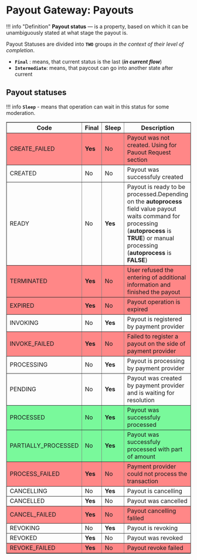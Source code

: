 # Payout Gateway: Payouts


!!! info "Definition"
    **Payout status** —  is a property, based on which it can be unambiguously stated at what stage the payout is. 


Payout Statuses are divided into **```TWO```** groups _in the context of their level of completion_.

- **```Final```** : means, that current status is the last (**_in current flow_**)
- **```Intermediate```**: means, that paycout can go into another state after current

## Payout statuses

!!! info
    **```Sleep```** - means that operation can wait in this status for some moderation.

<table border="1px">

<tr ><th><b>Code</b></th><th><b>Final</b></th><th><b>Sleep</b></th><th><b>Description</b></th></tr>

<tr style="background-color:#ff8787"><td>CREATE_FAILED</td><td><b>Yes</b></td><td>No</td><td>Payout was not created. Using for Pauout Request section</td></tr>

<tr><td>CREATED</td><td>No</td><td>No</td><td>Payout was successfuly created</td></tr>

<tr><td>READY</td><td>No</td><td><b>Yes</b></td><td>Payout is ready to be processed.Depending on the <b>autoprocess</b> field value payout waits command for processing (<b>autoprocess</b> is  <b>TRUE</b>) or manual processing (<b>autoprocess</b> is  <b>FALSE</b>)</td></tr>

<tr style="background-color:#ff8787"><td>TERMINATED</td><td><b>Yes</b></td><td>No</td><td>User refused the entering of additional information and finished the payout</td></tr>
<tr style="background-color:#ff8787"><td>EXPIRED</td><td><b>Yes</b></td><td>No</td><td>Payout operation is expired</td></tr>
<tr><td>INVOKING</td><td>No</td><td><b>Yes</b></td><td>Payout is registered by payment provider</td></tr>
<tr style="background-color:#ff8787"><td>INVOKE_FAILED</td><td><b>Yes</b></td><td>No</td><td>Failed to register a payout on the side of payment provider</td></tr>
<tr><td>PROCESSING</td><td>No</td><td><b>Yes</b></td><td>Payout is processing by payment provider</td></tr>
<tr><td>PENDING</td><td>No</td><td><b>Yes</b></td><td>Payout was created by payment provider and is waiting for resolution</td></tr>
<tr style="background-color:#79f99b"><td>PROCESSED</td><td>No</td><td><b>Yes</b></td><td>Payout was successfuly processed</td></tr>
<tr style="background-color:#79f99b"><td>PARTIALLY_PROCESSED</td><td>No</td><td><b>Yes</b></td><td>Payout was successfuly processed with part of amount</td></tr>
<tr style="background-color:#ff8787"><td>PROCESS_FAILED</td><td><b>Yes</b></td><td>No</td><td>Payment provider could not process the transaction</td></tr>
<tr><td>CANCELLING</td><td>No</td><td><b>Yes</b></td><td> Payout is cancelling</td></tr>
<tr><td>CANCELLED</td><td><b>Yes</b></td><td>No</td><td>Payout was cancelled</td></tr>
<tr style="background-color:#ff8787"><td>CANCEL_FAILED</td><td><b>Yes</b></td><td>No</td><td>Payout cancelling faliled</td></tr>
<tr><td>REVOKING</td><td>No</td><td><b>Yes</b></td><td>Payout is revoking</td></tr>
<tr><td>REVOKED</td><td><b>Yes</b></td><td>No</td><td>Payout was revoked</td></tr>
<tr style="background-color:#ff8787"><td>REVOKE_FAILED</td><td><b>Yes</b></td><td>No</td><td>Payout revoke failed</td></tr>


</table>

